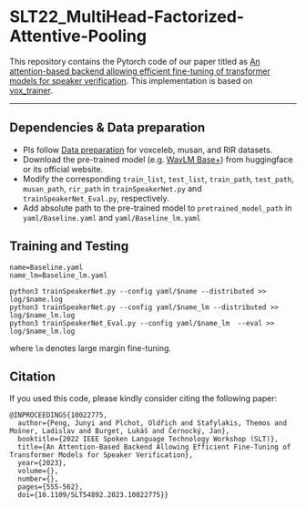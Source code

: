 # SLT22_MultiHead-Factorized-Attentive-Pooling

This repository contains the Pytorch code of our paper titled as [An attention-based backend allowing efficient fine-tuning of transformer models for speaker verification](https://arxiv.org/abs/2210.01273). This implementation is based on[ vox_trainer](https://github.com/clovaai/voxceleb_trainer).

---

## Dependencies & Data preparation

- Pls follow [Data preparation](https://github.com/clovaai/voxceleb_trainer#data-preparation) for voxceleb, musan, and RIR datasets.
- Download the pre-trained model (e.g. [WavLM Base+](https://github.com/microsoft/unilm/tree/master/wavlm)) from huggingface or its official website.
- Modify the corresponding `train_list`, `test_list`, `train_path`, `test_path`, `musan_path`, `rir_path` in `trainSpeakerNet.py` and `trainSpeakerNet_Eval.py`, respectively.
- Add absolute path to the pre-trained model to `pretrained_model_path` in `yaml/Baseline.yaml` and `yaml/Baseline_lm.yaml`

## Training and Testing

```
name=Baseline.yaml
name_lm=Baseline_lm.yaml

python3 trainSpeakerNet.py --config yaml/$name --distributed >> log/$name.log
python3 trainSpeakerNet.py --config yaml/$name_lm --distributed >> log/$name_lm.log
python3 trainSpeakerNet_Eval.py --config yaml/$name_lm  --eval >> log/$name_lm.log
```

where `lm` denotes large margin fine-tuning.


## Citation

If you used this code, please kindly consider citing the following paper:

```shell notranslate position-relative overflow-auto
@INPROCEEDINGS{10022775,
  author={Peng, Junyi and Plchot, Oldřich and Stafylakis, Themos and Mošner, Ladislav and Burget, Lukáš and Černocký, Jan},
  booktitle={2022 IEEE Spoken Language Technology Workshop (SLT)}, 
  title={An Attention-Based Backend Allowing Efficient Fine-Tuning of Transformer Models for Speaker Verification}, 
  year={2023},
  volume={},
  number={},
  pages={555-562},
  doi={10.1109/SLT54892.2023.10022775}}
```

